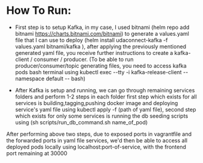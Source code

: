 # How To Run:

- First step is to setup Kafka, in my case, I used bitnami (helm repo add bitnami https://charts.bitnami.com/bitnami) to generate a values.yaml file that I can use to deploy (helm install udaconnect-kafka -f values.yaml bitnami/kafka
  ), after applying the previously mentioned generated yaml file, you receive further instructions to create a kafka-client / consumer / producer. (To be able to run producer/consumer/topic generating files, you need to access kafka pods bash terminal using kubectl exec --tty -i kafka-release-client --namespace default -- bash)

- After Kafka is setup and running, we can go through remaining services folders and perform 1-2 steps in each folder first step which exists for all services is building,tagging,pushing docker image and deploying service's yaml file using kubectl apply -f (path of yaml file), second step which exists for only some services is running the db seeding scripts using (sh scripts/run_db_command.sh name_of_pod)

After performing above two steps, due to exposed ports in vagrantfile and the forwarded ports in yaml file services, we'd then be able to access all deployed pods locally using localhost:port-of-service, with the frontend port remaining at 30000
